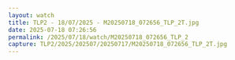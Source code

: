 ```yaml
---
layout: watch
title: TLP2 - 18/07/2025 - M20250718_072656_TLP_2T.jpg
date: 2025-07-18 07:26:56
permalink: /2025/07/18/watch/M20250718_072656_TLP_2
capture: TLP2/2025/202507/20250717/M20250718_072656_TLP_2T.jpg
---
```

